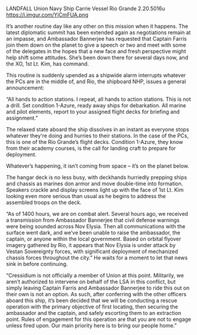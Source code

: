 LANDFALL
Union Navy Ship Carrie Vessel Rio Grande
2.20.5016u
https://i.imgur.com/YjCmFUA.png

It’s another routine day like any other on this mission when it happens. The latest diplomatic summit has been extended again as negotiations remain at an impasse, and Ambassador Bannerjee has requested that Captain Farris join them down on the planet to give a speech or two and meet with some of the delegates in the hopes that a new face and fresh perspective might help shift some attitudes. She’s been down there for several days now, and the XO, 1st Lt. Kim, has command. 

This routine is suddenly upended as a shipwide alarm interrupts whatever the PCs are in the middle of, and Rio, the shipboard NHP, issues a general announcement:

“All hands to action stations. I repeat, all hands to action stations. This is not a drill. Set condition 1-Azure, ready away ships for debarkation. All marine and pilot elements, report to your assigned flight decks for briefing and assignment.”

The relaxed state aboard the ship dissolves in an instant as everyone stops whatever they're doing and hurries to their stations. In the case of the PCs, this is one of the Rio Grande’s flight decks. Condition 1-Azure, they know from their academy courses, is the call for landing craft to prepare for deployment. 

Whatever’s happening, it isn’t coming from space – it’s on the planet below.

The hangar deck is no less busy, with deckhands hurriedly prepping ships and chassis as marines don armor and move double-time into formation. Speakers crackle and display screens light up with the face of 1st Lt. Kim looking even more serious than usual as he begins to address the assembled troops on the deck.

“As of 1400 hours, we are on combat alert. Several hours ago, we received a transmission from Ambassador Bannerjee that civil defense warnings were being sounded across Nov Elysia. Then all communications with the surface went dark, and we’ve been unable to raise the ambassador, the captain, or anyone within the local government. Based on orbital flyover imagery gathered by Rio, it appears that Nov Elysia is under attack by Vestan Sovereignty forces, with significant deployment of mechanized chassis forces throughout the city.” He waits for a moment to let that news sink in before continuing.

“Cressidium is not officially a member of Union at this point. Militarily, we aren’t authorized to intervene on behalf of the LSA in this conflict, but simply leaving Captain Farris and Ambassador Bannerjee to ride this out on their own is not an option. As such, after conferring with the other officers aboard this ship, it’s been decided that we will be conducting a rescue operation with the primary objective of first locating, then securing the ambassador and the captain, and safely escorting them to an extraction point. Rules of engagement for this operation are that you are not to engage unless fired upon. Our main priority here is to bring our people home.”